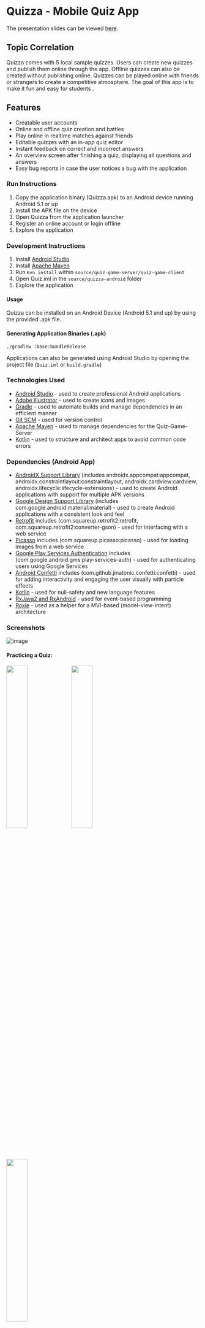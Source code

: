 # Quizza - Mobile Quiz App

The presentation slides can be viewed [here](presentation-converted.pptx).

## Topic Correlation

Quizza comes with 5 local sample quizzes. Users can create new quizzes and publish them online through the app. Offline quizzes can also be created without publishing online. Quizzes can be played online with friends or strangers to create a competitive atmosphere. The goal of this app is to make it fun and easy for students .


## Features

*   Creatable user accounts
*   Online and offline quiz creation and battles
*   Play online in realtime matches against friends
*   Editable quizzes with an in-app quiz editor
*   Instant feedback on correct and incorrect answers
*   An overview screen after finishing a quiz, displaying all questions and answers
*   Easy bug reports in case the user notices a bug with the application

### Run Instructions

1.  Copy the application binary (Quizza.apk) to an Android device running Android 5.1 or up
2.  Install the APK file on the device
3.  Open Quizza from the application launcher
4.  Register an online account or login offline
5.  Explore the application

### Development Instructions

1.  Install [Android Studio](https://developer.android.com/studio/)    
2.  Install [Apache Maven](https://maven.apache.org/install.html)
3.  Run `mvn install` within `source/quiz-game-server/quiz-game-client`
4.  Open Quiz.iml in the `source/quizza-android` folder
5.  Explore the application



#### Usage

Quizza can be installed on an Android Device (Android 5.1 and up) by using the provided .apk file.

#### Generating Application Binaries (.apk)

    ./gradlew :base:bundleRelease

Applications can also be generated using Android Studio by opening the project file (`Quiz.iml` or `build.gradle`)


### Technologies Used

*   [Android Studio](https://developer.android.com/studio/) - used to create professional Android applications
*   [Adobe Illustrator](https://www.adobe.com/products/illustrator.html) - used to create icons and images
*   [Gradle](https://maven.apache.org/) - used to automate builds and manage dependencies in an efficient manner
*   [Git SCM](https://git-scm.com/) - used for version control
*   [Apache Maven](https://maven.apache.org/) - used to manage dependencies for the Quiz-Game-Server
*   [Kotlin](http://kotlinlang.org/) - used to structure and architect apps to avoid common code errors

### Dependencies (Android App)

*   [AndroidX Support Library](https://developer.android.com/jetpack/androidx/) (includes androidx.appcompat:appcompat, androidx.constraintlayout:constraintlayout, androidx.cardview:cardview, androidx.lifecycle:lifecycle-extensions) - used to create Android applications with support for multiple APK versions
*   [Google Design Support Library](https://www.adobe.com/products/illustrator.html) (includes com.google.android.material:material) - used to create Android applications with a consistent look and feel
*   [Retrofit](https://square.github.io/retrofit/) includes (com.squareup.retrofit2:retrofit, com.squareup.retrofit2:converter-gson) - used for interfacing with a web service
*   [Picasso](http://square.github.io/picasso/) includes (com.squareup.picasso:picasso) - used for loading images from a web service
*   [Google Play Services Authentication](https://developers.google.com/identity/) includes (com.google.android.gms:play-services-auth) - used for authenticating users using Google Services
*   [Android Confetti](https://github.com/jinatonic/confetti) includes (com.github.jinatonic.confetti:confetti) - used for adding interactivity and engaging the user visually with particle effects
*   [Kotlin](http://kotlinlang.org/) - used for null-safety and new language features
*   [RxJava2 and RxAndroid](https://github.com/ReactiveX/RxJava) - used for event-based programming
*   [Roxie](https://github.com/ww-tech/roxie) - used as a helper for a MVI-based (model-view-intent) architecture

### Screenshots

![image](https://user-images.githubusercontent.com/47060506/111021556-35553400-83f3-11eb-9f9a-9cd928760ad0.png)


#### Practicing a Quiz:

<img src="Quizza-Android/readme_assets/img/quiz_view_correct_confetti_1.jpg" width="33%" /> <img src="Quizza-Android/readme_assets/img/quiz_view_correct_confetti_2.jpg" width="33%" /> <img src="Quizza-Android/readme_assets/img/quiz_view_correct_confetti_3.jpg" width="33%" />
  


<img src="Quizza-Android/readme_assets/img/quiz_view_incorrect_1.jpg" width="33%" /> <img src="Quizza-Android/readme_assets/img/quiz_view_incorrect_2.jpg" width="33%" />
  



#### Finding an online match:


<img src="Quizza-Android/readme_assets/img/quiz_matchmaker.jpg" width="33%" />

  

#### Quiz Stats Overview:

<img src="Quizza-Android/readme_assets/img/quiz_overview_stats.jpg" width="33%" />

  
  

##### Editing a Quiz:


<img src="Quizza-Android/readme_assets/img/quiz_edit_1.jpg" width="33%" /> <img src="Quizza-Android/readme_assets/img/quiz_edit_2.jpg" width="33%" /> <img src="Quizza-Android/readme_assets/img/quiz_edit_3.jpg" width="33%" />
  

##### Quiz Login & Registration:

<img src="Quizza-Android/readme_assets/img/quiz_login.jpg" width="33%" />


